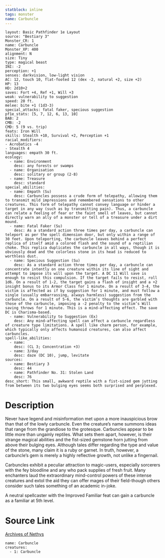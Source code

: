 ```yaml
---
statblock: inline
tags: monster
name: Carbuncle
---
```

```statblock
layout: Basic Pathfinder 1e Layout
source: "Bestiary 3"
Monster_CR: 1
name: Carbuncle
Monster_XP: 400
alignment: N
size: Tiny
type: magical beast
INI: -2
perception: +1
senses: darkvision, low-light vision
AC: 12, touch 10, flat-footed 12 (dex -2, natural +2, size +2)
HP: 13
HD: 2d10+2
saves: Fort +4, Ref +1, Will +3
weak: vulnerability to suggestion
speed: 20 ft.
melee: bite +1 (1d3-3)
special_attacks: fatal faker, specious suggestion
pf1e_stats: [5, 7, 12, 6, 13, 10]
BAB: 2
CMB: -2
CMD: 5 (9 vs. trip)
feats: Iron Will
skills: Stealth +10, Survival +2, Perception +1
racial_modifiers:
- Acrobatics -4
- Stealth 4
languages: empath 30 ft.
ecology:
  - name: Environment
    desc: any forests or swamps
  - name: Organisation
    desc: solitary or group (2-8)
  - name: Treasure
    desc: standard
special_abilities:
  - name: Empath (Su)
    desc: Carbuncles possess a crude form of telepathy, allowing them to transmit mild impressions and remembered sensations to other creatures. This form of telepathy cannot convey language or hinder a target in any way (such as by transmitting pain). Thus, a carbuncle can relate a feeling of fear or the faint smell of leaves, but cannot directly warn an ally of a monster or tell of a treasure under a dirt mound.
  - name: Fatal Faker (Su)
    desc: As a standard action three times per day, a carbuncle can teleport as per the spell dimension door, but only within a range of 30 feet. Upon teleporting, the carbuncle leaves behind a perfect replica of itself amid a colored flash and the sound of a reptilian choke. This replica duplicates the carbuncle in all ways, though it is obviously dead and the colorless stone in its head is reduced to worthless dust.
  - name: Specious Suggestion (Su)
    desc: As a standard action three times per day, a carbuncle can concentrate intently on one creature within its line of sight and attempt to impose its will upon the target. A DC 11 Will save is enough to resist this compulsion. If the target fails to resist, roll 1d6. On a result of 1-2, the target gains a flash of insight and a +2 insight bonus to its Armor Class for 1 minute. On a result of 3-4, the victim is affected as if by suggestion for 1 minute, and must follow a single (usually embarrassing, always harmless) suggestion from the carbuncle. On a result of 5-6, the victim’s thoughts are garbled with those of the carbuncle, imposing a -2 penalty to the victim’s Will saving throws for 1 minute. This is a mind-affecting effect. The save DC is Charisma-based.
  - name: Vulnerability to Suggestion (Ex)
    desc: Any mind-affecting spell can affect a carbuncle regardless of creature type limitations. A spell like charm person, for example, which typically only affects humanoid creatures, can also affect carbuncles.
spell-like_abilities:
  - name:
    desc: (CL 3; Concentration +3)
  - name: 3/day
    desc: daze (DC 10), jump, levitate
sources:
  - name: Bestiary 3
    desc: 44
  - name: Pathfinder No. 31: Stolen Land
    desc: 76
desc_short: This small, awkward reptile with a fist-sized gem jutting from between its two bulging eyes seems both surprised and perplexed.
```
# Description
Never have legend and misinformation met upon a more inauspicious brow than that of the lowly carbuncle. Even the creature’s name summons ideas that range from the grandiose to the grotesque. Carbuncles appear to be little more than ungainly reptiles. What sets them apart, however, is their strange magical abilities and the fist-sized gemstone horn jutting from above their bulging eyes. Although tales differ regarding the type and value of the stone, many claim it is a ruby or garnet. In truth, however, a carbuncle’s gem is merely a highly reflective growth, not unlike a fingernail.

Carbuncles exhibit a peculiar attraction to magic-users, especially sorcerers with the fey bloodline and any who pack supplies of fresh fruit. Many enchanters laud the extraordinary mind-control powers of these intense creatures and extol the aid they can offer mages of their field-though others consider such tales something of an academic in-joke.

A neutral spellcaster with the Improved Familiar feat can gain a carbuncle as a familiar at 5th level.
# Source Link
[Archives of Nethys](https://aonprd.com/MonsterDisplay.aspx?ItemName=Carbuncle)
```encounter-table
name: Carbuncle
creatures:
  - 1: Carbuncle
```

